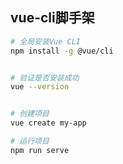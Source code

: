 ## vue-cli脚手架


```sh
# 全局安装Vue CLI
npm install -g @vue/cli


# 验证是否安装成功
vue --version


# 创建项目
vue create my-app

# 运行项目
npm run serve

```
